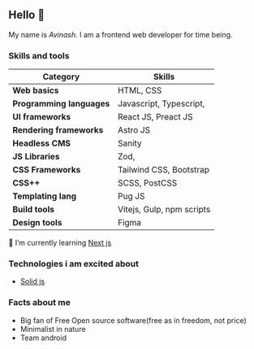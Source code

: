 ## Hello 👋

My name is _Avinash_. I am a frontend web developer for time being.

### Skills and tools

| Category                  | Skills                    |
| ------------------------- | ------------------------- |
| **Web basics**            | HTML, CSS                 |
| **Programming languages** | Javascript, Typescript,   |
| **UI frameworks**         | React JS, Preact JS       |
| **Rendering frameworks**  | Astro JS                  |
| **Headless CMS**          | Sanity                    |
| **JS Libraries**          | Zod,                      |
| **CSS Frameworks**        | Tailwind CSS, Bootstrap   |
| **CSS++**                 | SCSS, PostCSS             |
| **Templating lang**       | Pug JS                    |
| **Build tools**           | Vitejs, Gulp, npm scripts |
| **Design tools**          | Figma                     |

🌱 I’m currently learning [Next js](https://nextjs.org/)

### Technologies i am excited about

-   [Solid js](https://solidjs.com/)

### Facts about me

-   Big fan of Free Open source software(free as in freedom, not price)
-   Minimalist in nature
-   Team android
